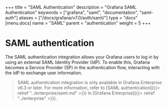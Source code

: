 +++
title = "SAML Authentication"
description = "Grafana SAML Authentication"
keywords = ["grafana", "saml", "documentation", "saml-auth"]
aliases = ["/docs/grafana/v7.0/auth/saml/"]
type = "docs"
[menu.docs]
name = "SAML"
parent = "authentication"
weight = 5
+++

# SAML authentication

The SAML authentication integration allows your Grafana users to log in by using an external SAML Identity Provider (IdP). To enable this, Grafana becomes a Service Provider (SP) in the authentication flow, interacting with the IdP to exchange user information.

> SAML authentication integration is only available in Grafana Enterprise v6.3 or later. For more information, refer to [SAML authentication]({{< relref "../enterprise/saml.md" >}}) in [Grafana Enterprise]({{< relref "../enterprise" >}}).
